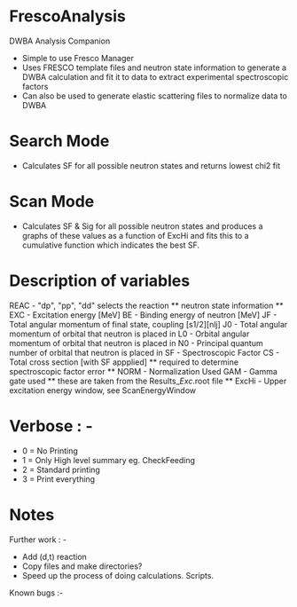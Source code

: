 # FrescoAnalysis
DWBA Analysis Companion

- Simple to use Fresco Manager
- Uses FRESCO template files and neutron state information to generate a DWBA calculation and fit it to data to extract experimental spectroscopic factors
- Can also be used to generate elastic scattering files to normalize data to DWBA

  
  
# Search Mode

- Calculates SF for all possible neutron states and returns lowest chi2 fit

# Scan Mode

- Calculates SF & Sig for all possible neutron states and produces a graphs of these values as a function of ExcHi and fits this to a cumulative function which indicates the best SF.

# Description of variables

  REAC - "dp", "pp", "dd" selects the reaction
  ** neutron state information **  
  EXC - Excitation energy [MeV]
  BE  - Binding energy of neutron [MeV]
  JF  - Total angular momentum of final state, coupling [s1/2][nlj]
  J0  - Total angular momentum of orbital that neutron is placed in
  L0  - Orbital angular momentum of orbital that neutron is placed in
  N0  - Principal quantum number of orbital that neutron is placed in
  SF  - Spectroscopic Factor
  CS - Total cross section [with SF appplied]
  ** required to determine spectroscopic factor error **
  NORM - Normalization Used
  GAM  - Gamma gate used 
  ** these are taken from the Results_*Exc*.root file **
  ExcHi - Upper excitation energy window, see ScanEnergyWindow
  # Verbose : -
 - 0   =   No Printing 
 - 1   =   Only High level summary eg. CheckFeeding
 - 2   =   Standard printing
 - 3   =   Print everything


# Notes

 Further work : -
 - Add (d,t) reaction
 - Copy files and make directories?
 - Speed up the process of doing calculations. Scripts.
   
 Known bugs :-
